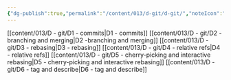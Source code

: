 ```yaml
---
{"dg-publish":true,"permalink":"/content/013/d-git/d-git/","noteIcon":"1","created":"2025-08-27T13:15:28.473+01:00","updated":"2025-08-29T11:16:30.468+01:00"}
---
```


[[content/013/D - git/D1 - commits\|D1 - commits]]
[[content/013/D - git/D2 -branching and merging\|D2 -branching and merging]]
[[content/013/D - git/D3 - rebasing\|D3 - rebasing]]
[[content/013/D - git/D4 - relative refs\|D4 - relative refs]]
[[content/013/D - git/D5 - cherry-picking and interactive rebasing\|D5 - cherry-picking and interactive rebasing]]
[[content/013/D - git/D6 - tag and describe\|D6 - tag and describe]]